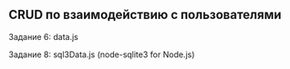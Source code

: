 
CRUD по взаимодействию с пользователями
---

Задание 6: data.js

Задание 8: sql3Data.js (node-sqlite3 for Node.js)
